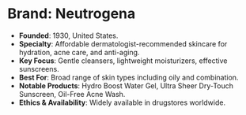 # Brand: Neutrogena
- **Founded**: 1930, United States.
- **Specialty**: Affordable dermatologist-recommended skincare for hydration, acne care, and anti-aging.
- **Key Focus**: Gentle cleansers, lightweight moisturizers, effective sunscreens.
- **Best For**: Broad range of skin types including oily and combination.
- **Notable Products**: Hydro Boost Water Gel, Ultra Sheer Dry-Touch Sunscreen, Oil-Free Acne Wash.
- **Ethics & Availability**: Widely available in drugstores worldwide.
